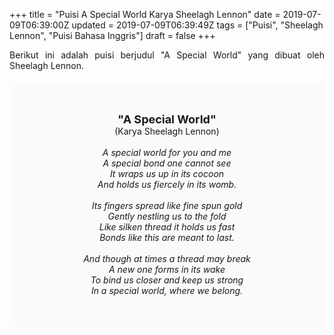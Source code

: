 +++
title = "Puisi A Special World Karya Sheelagh Lennon"
date = 2019-07-09T06:39:00Z
updated = 2019-07-09T06:39:49Z
tags = ["Puisi", "Sheelagh Lennon", "Puisi Bahasa Inggris"]
draft = false
+++

<div dir="ltr" style="text-align: left;" trbidi="on"><div dir="ltr" style="text-align: left;" trbidi="on"><div style="text-align: justify;">Berikut ini adalah puisi berjudul "A Special World" yang dibuat oleh Sheelagh Lennon.</div><br /><div style="background: #FAFAFA; font-size: 14px; height: auto; margin: 0 auto; padding: 50px; text-align: center; width: auto;"><span style="font-size: 18px;"><b>"A Special World"</b></span><br />(Karya Sheelagh Lennon)<br /><br /><i>A special world for you and me<br />A special bond one cannot see<br />It wraps us up in its cocoon<br />And holds us fiercely in its womb.<br /><br />Its fingers spread like fine spun gold<br />Gently nestling us to the fold<br />Like silken thread it holds us fast<br />Bonds like this are meant to last.<br /><br />And though at times a thread may break<br />A new one forms in its wake<br />To bind us closer and keep us strong<br />In a special world, where we belong.</i></div></div></div>
